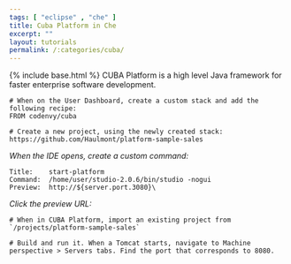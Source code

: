```yaml
---
tags: [ "eclipse" , "che" ]
title: Cuba Platform in Che
excerpt: ""
layout: tutorials
permalink: /:categories/cuba/
---
```

{% include base.html %}
CUBA Platform is a high level Java framework for faster enterprise software development.
```text  
# When on the User Dashboard, create a custom stack and add the following recipe:
FROM codenvy/cuba

# Create a new project, using the newly created stack:
https://github.com/Haulmont/platform-sample-sales

```

*When the IDE opens, create a custom command:*
```text  
Title:    start-platform
Command:  /home/user/studio-2.0.6/bin/studio -nogui
Preview:  http://${server.port.3080}\
```

*Click the preview URL:*
```text  
# When in CUBA Platform, import an existing project from `/projects/platform-sample-sales`

# Build and run it. When a Tomcat starts, navigate to Machine perspective > Servers tabs. Find the port that corresponds to 8080.
```
